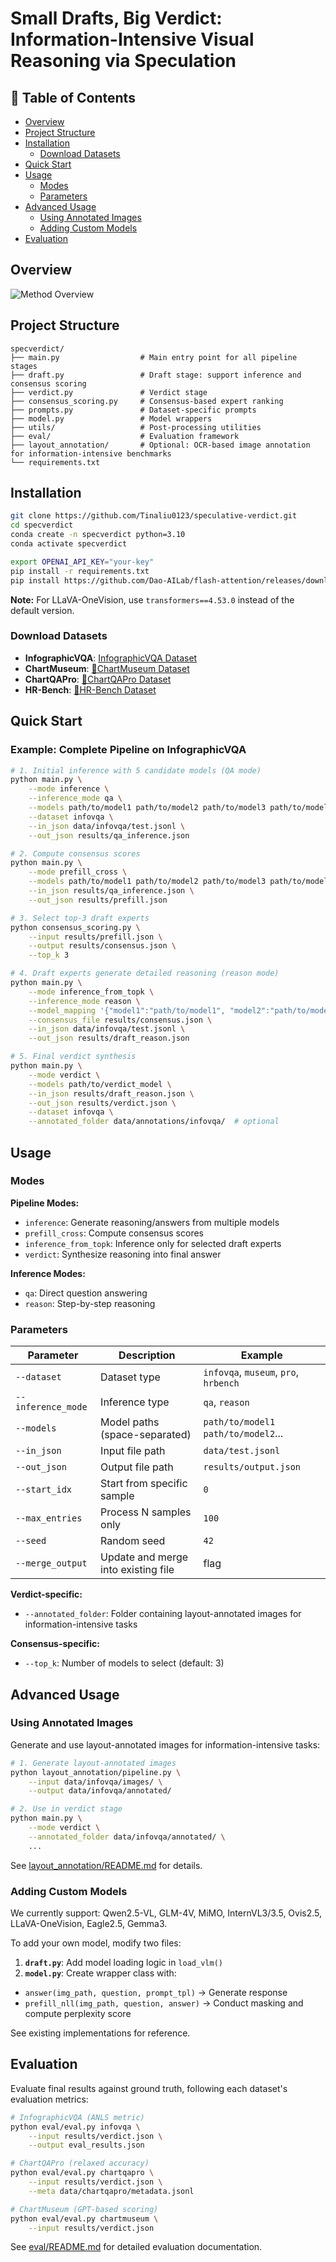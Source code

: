 # Small Drafts, Big Verdict: Information-Intensive Visual Reasoning via Speculation

## 📝 Table of Contents

- [Overview](#overview)
- [Project Structure](#project-structure)
- [Installation](#installation)
  - [Download Datasets](#download-datasets)
- [Quick Start](#quick-start)
- [Usage](#usage)
  - [Modes](#modes)
  - [Parameters](#parameters)
- [Advanced Usage](#advanced-usage)
  - [Using Annotated Images](#using-annotated-images)
  - [Adding Custom Models](#adding-custom-models)
- [Evaluation](#evaluation)

## Overview

![Method Overview](method.png)


## Project Structure

```
specverdict/
├── main.py                  # Main entry point for all pipeline stages
├── draft.py                 # Draft stage: support inference and consensus scoring
├── verdict.py               # Verdict stage
├── consensus_scoring.py     # Consensus-based expert ranking
├── prompts.py               # Dataset-specific prompts
├── model.py                 # Model wrappers
├── utils/                   # Post-processing utilities
├── eval/                    # Evaluation framework
├── layout_annotation/       # Optional: OCR-based image annotation for information-intensive benchmarks
└── requirements.txt
```

## Installation

```bash
git clone https://github.com/Tinaliu0123/speculative-verdict.git
cd specverdict
conda create -n specverdict python=3.10
conda activate specverdict 

export OPENAI_API_KEY="your-key"
pip install -r requirements.txt
pip install https://github.com/Dao-AILab/flash-attention/releases/download/v2.7.4.post1/flash_attn-2.7.4.post1+cu12torch2.6cxx11abiFALSE-cp310-cp310-linux_x86_64.whl
```

**Note:** For LLaVA-OneVision, use `transformers==4.53.0` instead of the default version.

### Download Datasets

- **InfographicVQA**: [InfographicVQA Dataset](https://www.docvqa.org/datasets/infographicvqa)
- **ChartMuseum**: [🤗ChartMuseum Dataset](https://huggingface.co/datasets/lytang/ChartMuseum)
- **ChartQAPro**: [🤗ChartQAPro Dataset](https://huggingface.co/datasets/ahmed-masry/ChartQAPro)
- **HR-Bench**: [🤗HR-Bench Dataset](https://huggingface.co/datasets/DreamMr/HR-Bench)

## Quick Start

### Example: Complete Pipeline on InfographicVQA

```bash
# 1. Initial inference with 5 candidate models (QA mode)
python main.py \
    --mode inference \
    --inference_mode qa \
    --models path/to/model1 path/to/model2 path/to/model3 path/to/model4 path/to/model5\
    --dataset infovqa \
    --in_json data/infovqa/test.jsonl \
    --out_json results/qa_inference.json

# 2. Compute consensus scores
python main.py \
    --mode prefill_cross \
    --models path/to/model1 path/to/model2 path/to/model3 path/to/model4 path/to/model5\
    --in_json results/qa_inference.json \
    --out_json results/prefill.json

# 3. Select top-3 draft experts
python consensus_scoring.py \
    --input results/prefill.json \
    --output results/consensus.json \
    --top_k 3

# 4. Draft experts generate detailed reasoning (reason mode)
python main.py \
    --mode inference_from_topk \
    --inference_mode reason \
    --model_mapping '{"model1":"path/to/model1", "model2":"path/to/model2", ...}' \
    --consensus_file results/consensus.json \
    --in_json data/infovqa/test.jsonl \
    --out_json results/draft_reason.json

# 5. Final verdict synthesis
python main.py \
    --mode verdict \
    --models path/to/verdict_model \
    --in_json results/draft_reason.json \
    --out_json results/verdict.json \
    --dataset infovqa \
    --annotated_folder data/annotations/infovqa/  # optional
```

## Usage

### Modes

**Pipeline Modes:**
- `inference`: Generate reasoning/answers from multiple models
- `prefill_cross`: Compute consensus scores
- `inference_from_topk`: Inference only for selected draft experts
- `verdict`: Synthesize reasoning into final answer

**Inference Modes:**
- `qa`: Direct question answering
- `reason`: Step-by-step reasoning

### Parameters

| Parameter | Description | Example |
|-----------|-------------|---------|
| `--dataset` | Dataset type | `infovqa`, `museum`, `pro`, `hrbench` |
| `--inference_mode` | Inference type | `qa`, `reason` |
| `--models` | Model paths (space-separated) | `path/to/model1 path/to/model2`... |
| `--in_json` | Input file path | `data/test.jsonl` |
| `--out_json` | Output file path | `results/output.json` |
| `--start_idx` | Start from specific sample | `0` |
| `--max_entries` | Process N samples only | `100` |
| `--seed` | Random seed | `42` |
| `--merge_output` | Update and merge into existing file | flag |

**Verdict-specific:**
- `--annotated_folder`: Folder containing layout-annotated images for information-intensive tasks

**Consensus-specific:**
- `--top_k`: Number of models to select (default: 3)

## Advanced Usage

### Using Annotated Images

Generate and use layout-annotated images for information-intensive tasks:
```bash
# 1. Generate layout-annotated images
python layout_annotation/pipeline.py \
    --input data/infovqa/images/ \
    --output data/infovqa/annotated/

# 2. Use in verdict stage
python main.py \
    --mode verdict \
    --annotated_folder data/infovqa/annotated/ \
    ...
```

See [layout_annotation/README.md](layout_annotation/README.md) for details.

### Adding Custom Models

We currently support: Qwen2.5-VL, GLM-4V, MiMO, InternVL3/3.5, Ovis2.5, LLaVA-OneVision, Eagle2.5, Gemma3.

To add your own model, modify two files:

1. **`draft.py`**: Add model loading logic in `load_vlm()`
2. **`model.py`**: Create wrapper class with:
- `answer(img_path, question, prompt_tpl)` → Generate response
- `prefill_nll(img_path, question, answer)` → Conduct masking and compute perplexity score 

See existing implementations for reference.

## Evaluation

Evaluate final results against ground truth, following each dataset's evaluation metrics:

```bash
# InfographicVQA (ANLS metric)
python eval/eval.py infovqa \
    --input results/verdict.json \
    --output eval_results.json

# ChartQAPro (relaxed accuracy)
python eval/eval.py chartqapro \
    --input results/verdict.json \
    --meta data/chartqapro/metadata.jsonl

# ChartMuseum (GPT-based scoring)
python eval/eval.py chartmuseum \
    --input results/verdict.json
```

See [eval/README.md](eval/README.md) for detailed evaluation documentation.


<!-- ## Citation

If you use this code, please cite:

```bibtex
``` -->
